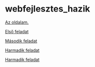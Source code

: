 webfejlesztes_hazik
===================

 <a href="http://elabro.github.com/webfejlesztes_hazik/" class="code">Az oldalam.</a>
 <p><a href="http://elabro.github.com/webfejlesztes_hazik/elso.html" class="code">Első feladat</a></p>
 <p><a href="http://elabro.github.com/webfejlesztes_hazik/masodik.html" class="code">Második feladat</a></p>
 <p><a href="http://elabro.github.com/webfejlesztes_hazik/harmadik.html" class="code">Harmadik feladat</a></p>
 
 <p><a href="http://elabro.github.com/webfejlesztes_hazik/fizz.html" class="code">Harmadik feladat</a></p>
